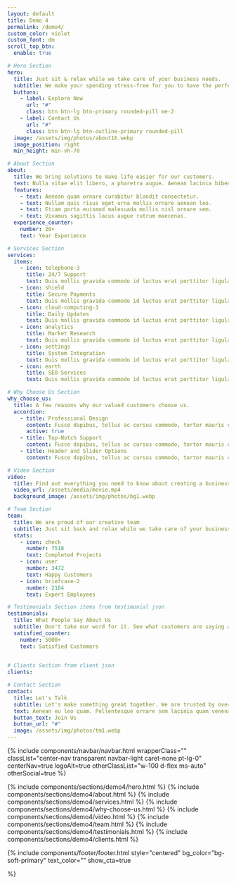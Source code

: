 ```yaml
---
layout: default
title: Demo 4
permalink: /demo4/
custom_color: violet
custom_font: dm
scroll_top_btn:
  enable: true 

# Hero Section
hero:
  title: Just sit & relax while we take care of your business needs.
  subtitle: We make your spending stress-free for you to have the perfect control.
  buttons:
    - label: Explore Now
      url: "#"
      class: btn btn-lg btn-primary rounded-pill me-2
    - label: Contact Us
      url: "#"
      class: btn btn-lg btn-outline-primary rounded-pill
  image: /assets/img/photos/about16.webp
  image_position: right
  min_height: min-vh-70 

# About Section
about:
  title: We bring solutions to make life easier for our customers.
  text: Nulla vitae elit libero, a pharetra augue. Aenean lacinia bibendum nulla sed consectetur. Integer posuere erat a ante venenatis dapibus posuere velit aliquet. Vestibulum id ligula porta felis euismod semper. Vestibulum id ligula.
  features:
    - text: Aenean quam ornare curabitur blandit consectetur.
    - text: Nullam quis risus eget urna mollis ornare aenean leo.
    - text: Etiam porta euismod malesuada mollis nisl ornare sem.
    - text: Vivamus sagittis lacus augue rutrum maecenas.
  experience_counter:
    number: 20+
    text: Year Experience

# Services Section
services:
  items:
    - icon: telephone-3
      title: 24/7 Support
      text: Duis mollis gravida commodo id luctus erat porttitor ligula, eget lacinia odio sem aget elit nullam quis risus eget.
    - icon: shield
      title: Secure Payments
      text: Duis mollis gravida commodo id luctus erat porttitor ligula, eget lacinia odio sem aget elit nullam quis risus eget.
    - icon: cloud-computing-3
      title: Daily Updates
      text: Duis mollis gravida commodo id luctus erat porttitor ligula, eget lacinia odio sem aget elit nullam quis risus eget.
    - icon: analytics
      title: Market Research
      text: Duis mollis gravida commodo id luctus erat porttitor ligula, eget lacinia odio sem aget elit nullam quis risus eget.
    - icon: settings
      title: System Integration
      text: Duis mollis gravida commodo id luctus erat porttitor ligula, eget lacinia odio sem aget elit nullam quis risus eget.
    - icon: earth
      title: SEO Services
      text: Duis mollis gravida commodo id luctus erat porttitor ligula, eget lacinia odio sem aget elit nullam quis risus eget.

# Why Choose Us Section
why_choose_us:
  title: A few reasons why our valued customers choose us.
  accordion:
    - title: Professional Design
      content: Fusce dapibus, tellus ac cursus commodo, tortor mauris condimentum nibh, ut fermentum massa justo sit amet risus. Cras mattis consectetur purus sit amet fermentum. Praesent commodo cursus magna, vel scelerisque nisl consectetur et. Cum sociis natoque penatibus et magnis dis parturient montes.
      active: true
    - title: Top-Notch Support
      content: Fusce dapibus, tellus ac cursus commodo, tortor mauris condimentum nibh, ut fermentum massa justo sit amet risus. Cras mattis consectetur purus sit amet fermentum. Praesent commodo cursus magna, vel scelerisque nisl consectetur et. Cum sociis natoque penatibus et magnis dis parturient montes.
    - title: Header and Slider Options
      content: Fusce dapibus, tellus ac cursus commodo, tortor mauris condimentum nibh, ut fermentum massa justo sit amet risus. Cras mattis consectetur purus sit amet fermentum. Praesent commodo cursus magna, vel scelerisque nisl consectetur et. Cum sociis natoque penatibus et magnis dis parturient montes.

# Video Section
video:
  title: Find out everything you need to know about creating a business process model.
  video_url: /assets/media/movie.mp4
  background_image: /assets/img/photos/bg1.webp

# Team Section
team:
  title: We are proud of our creative team
  subtitle: Just sit back and relax while we take care of your business needs.
  stats:
    - icon: check
      number: 7518
      text: Completed Projects
    - icon: user
      number: 3472
      text: Happy Customers
    - icon: briefcase-2
      number: 2184
      text: Expert Employees

# Testimonials Section items from testimonial json
testimonials:
  title: What People Say About Us
  subtitle: Don't take our word for it. See what customers are saying about us.
  satisfied_counter:
    number: 5000+
    text: Satisfied Customers
  

# Clients Section from client json
clients:

# Contact Section
contact:
  title: Let's Talk
  subtitle: Let's make something great together. We are trusted by over 5000+ clients. Join them by using our services and grow your business.
  text: Aenean eu leo quam. Pellentesque ornare sem lacinia quam venenatis vestibulum. Maecenas faucibus mollis interdum. Fusce dapibus, tellus ac cursus commodo, tortor mauris condimentum nibh, ut fermentum massa justo sit amet risus.
  button_text: Join Us
  button_url: "#"
  image: /assets/img/photos/tm1.webp
---
```

<div class="content-wrapper">
<!-- HEADER -->
{% include components/navbar/navbar.html 
    wrapperClass=""
    classList="center-nav transparent navbar-light caret-none pt-lg-0"
    centerNav=true
    logoAlt=true
    otherClassList="w-100 d-flex ms-auto"
    otherSocial=true
%}
<!-- /header -->

{% include components/sections/demo4/hero.html %}
{% include components/sections/demo4/about.html %}
{% include components/sections/demo4/services.html %}
{% include components/sections/demo4/why-choose-us.html %}
{% include components/sections/demo4/video.html %}
{% include components/sections/demo4/team.html %}
{% include components/sections/demo4/testimonials.html %}
{% include components/sections/demo4/clients.html %}

</div>
{% include components/footer/footer.html 
  style="centered" 
  bg_color="bg-soft-primary"
  text_color=""
  show_cta=true

  
%}